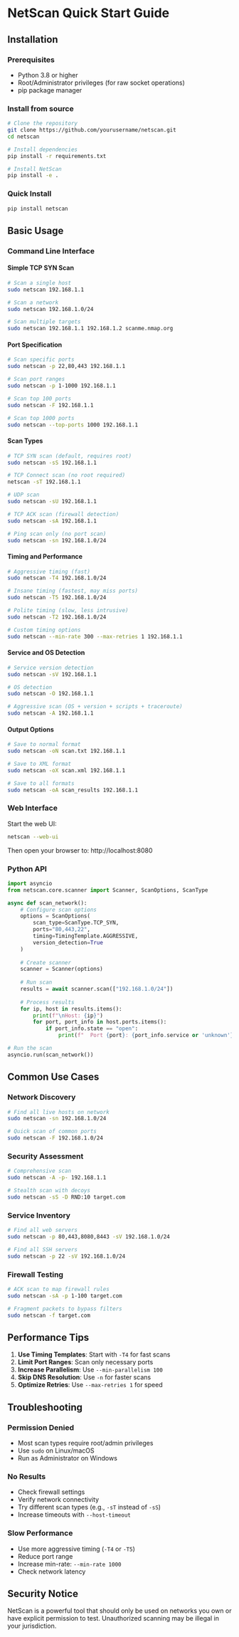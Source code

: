 # NetScan Quick Start Guide

## Installation

### Prerequisites
- Python 3.8 or higher
- Root/Administrator privileges (for raw socket operations)
- pip package manager

### Install from source
```bash
# Clone the repository
git clone https://github.com/yourusername/netscan.git
cd netscan

# Install dependencies
pip install -r requirements.txt

# Install NetScan
pip install -e .
```

### Quick Install
```bash
pip install netscan
```

## Basic Usage

### Command Line Interface

#### Simple TCP SYN Scan
```bash
# Scan a single host
sudo netscan 192.168.1.1

# Scan a network
sudo netscan 192.168.1.0/24

# Scan multiple targets
sudo netscan 192.168.1.1 192.168.1.2 scanme.nmap.org
```

#### Port Specification
```bash
# Scan specific ports
sudo netscan -p 22,80,443 192.168.1.1

# Scan port ranges
sudo netscan -p 1-1000 192.168.1.1

# Scan top 100 ports
sudo netscan -F 192.168.1.1

# Scan top 1000 ports
sudo netscan --top-ports 1000 192.168.1.1
```

#### Scan Types
```bash
# TCP SYN scan (default, requires root)
sudo netscan -sS 192.168.1.1

# TCP Connect scan (no root required)
netscan -sT 192.168.1.1

# UDP scan
sudo netscan -sU 192.168.1.1

# TCP ACK scan (firewall detection)
sudo netscan -sA 192.168.1.1

# Ping scan only (no port scan)
sudo netscan -sn 192.168.1.0/24
```

#### Timing and Performance
```bash
# Aggressive timing (fast)
sudo netscan -T4 192.168.1.0/24

# Insane timing (fastest, may miss ports)
sudo netscan -T5 192.168.1.0/24

# Polite timing (slow, less intrusive)
sudo netscan -T2 192.168.1.0/24

# Custom timing options
sudo netscan --min-rate 300 --max-retries 1 192.168.1.1
```

#### Service and OS Detection
```bash
# Service version detection
sudo netscan -sV 192.168.1.1

# OS detection
sudo netscan -O 192.168.1.1

# Aggressive scan (OS + version + scripts + traceroute)
sudo netscan -A 192.168.1.1
```

#### Output Options
```bash
# Save to normal format
sudo netscan -oN scan.txt 192.168.1.1

# Save to XML format
sudo netscan -oX scan.xml 192.168.1.1

# Save to all formats
sudo netscan -oA scan_results 192.168.1.1
```

### Web Interface

Start the web UI:
```bash
netscan --web-ui
```

Then open your browser to: http://localhost:8080

### Python API

```python
import asyncio
from netscan.core.scanner import Scanner, ScanOptions, ScanType

async def scan_network():
    # Configure scan options
    options = ScanOptions(
        scan_type=ScanType.TCP_SYN,
        ports="80,443,22",
        timing=TimingTemplate.AGGRESSIVE,
        version_detection=True
    )
    
    # Create scanner
    scanner = Scanner(options)
    
    # Run scan
    results = await scanner.scan(["192.168.1.0/24"])
    
    # Process results
    for ip, host in results.items():
        print(f"\nHost: {ip}")
        for port, port_info in host.ports.items():
            if port_info.state == "open":
                print(f"  Port {port}: {port_info.service or 'unknown'}")

# Run the scan
asyncio.run(scan_network())
```

## Common Use Cases

### Network Discovery
```bash
# Find all live hosts on network
sudo netscan -sn 192.168.1.0/24

# Quick scan of common ports
sudo netscan -F 192.168.1.0/24
```

### Security Assessment
```bash
# Comprehensive scan
sudo netscan -A -p- 192.168.1.1

# Stealth scan with decoys
sudo netscan -sS -D RND:10 target.com
```

### Service Inventory
```bash
# Find all web servers
sudo netscan -p 80,443,8080,8443 -sV 192.168.1.0/24

# Find all SSH servers
sudo netscan -p 22 -sV 192.168.1.0/24
```

### Firewall Testing
```bash
# ACK scan to map firewall rules
sudo netscan -sA -p 1-100 target.com

# Fragment packets to bypass filters
sudo netscan -f target.com
```

## Performance Tips

1. **Use Timing Templates**: Start with `-T4` for fast scans
2. **Limit Port Ranges**: Scan only necessary ports
3. **Increase Parallelism**: Use `--min-parallelism 100`
4. **Skip DNS Resolution**: Use `-n` for faster scans
5. **Optimize Retries**: Use `--max-retries 1` for speed

## Troubleshooting

### Permission Denied
- Most scan types require root/admin privileges
- Use `sudo` on Linux/macOS
- Run as Administrator on Windows

### No Results
- Check firewall settings
- Verify network connectivity
- Try different scan types (e.g., `-sT` instead of `-sS`)
- Increase timeouts with `--host-timeout`

### Slow Performance
- Use more aggressive timing (`-T4` or `-T5`)
- Reduce port range
- Increase min-rate: `--min-rate 1000`
- Check network latency

## Security Notice

NetScan is a powerful tool that should only be used on networks you own or have explicit permission to test. Unauthorized scanning may be illegal in your jurisdiction. 